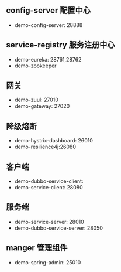 ## config-server 配置中心
- demo-config-server: 28888

## service-registry 服务注册中心
- demo-eureka: 28761,28762
- demo-zookeeper

## 网关
- demo-zuul: 27010
- demo-gateway: 27020

## 降级熔断
- demo-hystrix-dashboard: 26010
- demo-resilience4j:26080

## 客户端
- demo-dubbo-service-client:
- demo-service-client: 28080

## 服务端
- demo-service-server: 28010
- demo-dubbo-service-server: 28050

## manger 管理组件
- demo-spring-admin: 25010
